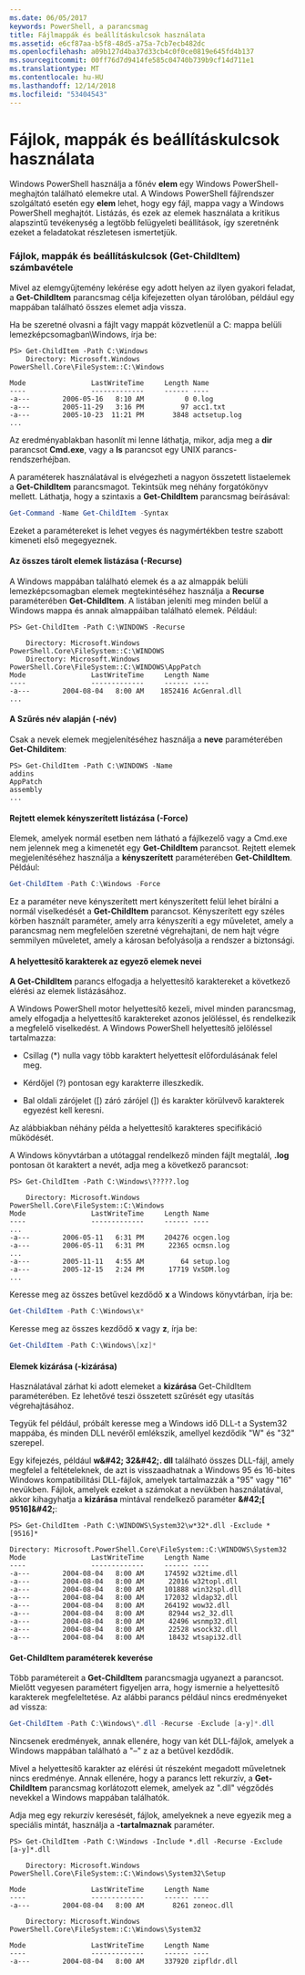 ```yaml
---
ms.date: 06/05/2017
keywords: PowerShell, a parancsmag
title: Fájlmappák és beállításkulcsok használata
ms.assetid: e6cf87aa-b5f8-48d5-a75a-7cb7ecb482dc
ms.openlocfilehash: a09b127d4ba37d33cb4c0f0ce0819e645fd4b137
ms.sourcegitcommit: 00ff76d7d9414fe585c04740b739b9cf14d711e1
ms.translationtype: MT
ms.contentlocale: hu-HU
ms.lasthandoff: 12/14/2018
ms.locfileid: "53404543"
---
```

# <a name="working-with-files-folders-and-registry-keys"></a>Fájlok, mappák és beállításkulcsok használata

Windows PowerShell használja a főnév **elem** egy Windows PowerShell-meghajtón található elemekre utal. A Windows PowerShell fájlrendszer szolgáltató esetén egy **elem** lehet, hogy egy fájl, mappa vagy a Windows PowerShell meghajtót. Listázás, és ezek az elemek használata a kritikus alapszintű tevékenység a legtöbb felügyeleti beállítások, így szeretnénk ezeket a feladatokat részletesen ismertetjük.

### <a name="enumerating-files-folders-and-registry-keys-get-childitem"></a>Fájlok, mappák és beállításkulcsok (Get-ChildItem) számbavétele

Mivel az elemgyűjtemény lekérése egy adott helyen az ilyen gyakori feladat, a **Get-ChildItem** parancsmag célja kifejezetten olyan tárolóban, például egy mappában található összes elemet adja vissza.

Ha be szeretné olvasni a fájlt vagy mappát közvetlenül a C: mappa belüli lemezképcsomagban\\Windows, írja be:

```
PS> Get-ChildItem -Path C:\Windows
    Directory: Microsoft.Windows PowerShell.Core\FileSystem::C:\Windows

Mode                LastWriteTime     Length Name
----                -------------     ------ ----
-a---        2006-05-16   8:10 AM          0 0.log
-a---        2005-11-29   3:16 PM         97 acc1.txt
-a---        2005-10-23  11:21 PM       3848 actsetup.log
...
```

Az eredményablakban hasonlít mi lenne láthatja, mikor, adja meg a **dir** parancsot **Cmd.exe**, vagy a **ls** parancsot egy UNIX parancs-rendszerhéjban.

A paraméterek használatával is elvégezheti a nagyon összetett listaelemek a **Get-ChildItem** parancsmagot. Tekintsük meg néhány forgatókönyv mellett. Láthatja, hogy a szintaxis a **Get-ChildItem** parancsmag beírásával:

```powershell
Get-Command -Name Get-ChildItem -Syntax
```

Ezeket a paramétereket is lehet vegyes és nagymértékben testre szabott kimeneti első megegyeznek.

#### <a name="listing-all-contained-items--recurse"></a>Az összes tárolt elemek listázása (-Recurse)

A Windows mappában található elemek és a az almappák belüli lemezképcsomagban elemek megtekintéséhez használja a **Recurse** paraméterében **Get-ChildItem**. A listában jeleníti meg minden belül a Windows mappa és annak almappáiban található elemek. Például:

```
PS> Get-ChildItem -Path C:\WINDOWS -Recurse

    Directory: Microsoft.Windows PowerShell.Core\FileSystem::C:\WINDOWS
    Directory: Microsoft.Windows PowerShell.Core\FileSystem::C:\WINDOWS\AppPatch
Mode                LastWriteTime     Length Name
----                -------------     ------ ----
-a---        2004-08-04   8:00 AM    1852416 AcGenral.dll
...
```

#### <a name="filtering-items-by-name--name"></a>A Szűrés név alapján (-név)

Csak a nevek elemek megjelenítéséhez használja a **neve** paraméterében **Get-Childitem**:

```
PS> Get-ChildItem -Path C:\WINDOWS -Name
addins
AppPatch
assembly
...
```

#### <a name="forcibly-listing-hidden-items--force"></a>Rejtett elemek kényszerített listázása (-Force)

Elemek, amelyek normál esetben nem látható a fájlkezelő vagy a Cmd.exe nem jelennek meg a kimenetét egy **Get-ChildItem** parancsot. Rejtett elemek megjelenítéséhez használja a **kényszerített** paraméterében **Get-ChildItem**. Például:

```powershell
Get-ChildItem -Path C:\Windows -Force
```

Ez a paraméter neve kényszerített mert kényszerített felül lehet bírálni a normál viselkedését a **Get-ChildItem** parancsot. Kényszerített egy széles körben használt paraméter, amely arra kényszeríti a egy műveletet, amely a parancsmag nem megfelelően szeretné végrehajtani, de nem hajt végre semmilyen műveletet, amely a károsan befolyásolja a rendszer a biztonsági.

#### <a name="matching-item-names-with-wildcards"></a>A helyettesítő karakterek az egyező elemek nevei

**A Get-ChildItem** parancs elfogadja a helyettesítő karaktereket a következő elérési az elemek listázásához.

A Windows PowerShell motor helyettesítő kezeli, mivel minden parancsmag, amely elfogadja a helyettesítő karaktereket azonos jelöléssel, és rendelkezik a megfelelő viselkedést. A Windows PowerShell helyettesítő jelöléssel tartalmazza:

- Csillag (\*) nulla vagy több karaktert helyettesít előfordulásának felel meg.

- Kérdőjel (?) pontosan egy karakterre illeszkedik.

- Bal oldali zárójelet (\[) záró zárójel (]) és karakter körülvevő karakterek egyezést kell keresni.

Az alábbiakban néhány példa a helyettesítő karakteres specifikáció működését.

A Windows könyvtárban a utótaggal rendelkező minden fájlt megtalál, **.log** pontosan öt karaktert a nevét, adja meg a következő parancsot:

```
PS> Get-ChildItem -Path C:\Windows\?????.log

    Directory: Microsoft.Windows PowerShell.Core\FileSystem::C:\Windows
Mode                LastWriteTime     Length Name
----                -------------     ------ ----
...
-a---        2006-05-11   6:31 PM     204276 ocgen.log
-a---        2006-05-11   6:31 PM      22365 ocmsn.log
...
-a---        2005-11-11   4:55 AM         64 setup.log
-a---        2005-12-15   2:24 PM      17719 VxSDM.log
...
```

Keresse meg az összes betűvel kezdődő **x** a Windows könyvtárban, írja be:

```powershell
Get-ChildItem -Path C:\Windows\x*
```

Keresse meg az összes kezdődő **x** vagy **z**, írja be:

```powershell
Get-ChildItem -Path C:\Windows\[xz]*
```

#### <a name="excluding-items--exclude"></a>Elemek kizárása (-kizárása)

Használatával zárhat ki adott elemeket a **kizárása** Get-ChildItem paraméterében. Ez lehetővé teszi összetett szűrését egy utasítás végrehajtásához.

Tegyük fel például, próbált keresse meg a Windows idő DLL-t a System32 mappába, és minden DLL nevéről emlékszik, amellyel kezdődik "W" és "32" szerepel.

Egy kifejezés, például **w\&#42; 32\&#42;. dll** található összes DLL-fájl, amely megfelel a feltételeknek, de azt is visszaadhatnak a Windows 95 és 16-bites Windows kompatibilitási DLL-fájlok, amelyek tartalmazzák a "95" vagy "16" nevükben. Fájlok, amelyek ezeket a számokat a nevükben használatával, akkor kihagyhatja a **kizárása** mintával rendelkező paraméter  **\&#42;\[ 9516]\&#42;**:

```
PS> Get-ChildItem -Path C:\WINDOWS\System32\w*32*.dll -Exclude *[9516]*

Directory: Microsoft.PowerShell.Core\FileSystem::C:\WINDOWS\System32
Mode                LastWriteTime     Length Name
----                -------------     ------ ----
-a---        2004-08-04   8:00 AM     174592 w32time.dll
-a---        2004-08-04   8:00 AM      22016 w32topl.dll
-a---        2004-08-04   8:00 AM     101888 win32spl.dll
-a---        2004-08-04   8:00 AM     172032 wldap32.dll
-a---        2004-08-04   8:00 AM     264192 wow32.dll
-a---        2004-08-04   8:00 AM      82944 ws2_32.dll
-a---        2004-08-04   8:00 AM      42496 wsnmp32.dll
-a---        2004-08-04   8:00 AM      22528 wsock32.dll
-a---        2004-08-04   8:00 AM      18432 wtsapi32.dll
```

#### <a name="mixing-get-childitem-parameters"></a>Get-ChildItem paraméterek keverése

Több paramétereit a **Get-ChildItem** parancsmagja ugyanezt a parancsot. Mielőtt vegyesen paramétert figyeljen arra, hogy ismernie a helyettesítő karakterek megfeleltetése. Az alábbi parancs például nincs eredményeket ad vissza:

```powershell
Get-ChildItem -Path C:\Windows\*.dll -Recurse -Exclude [a-y]*.dll
```

Nincsenek eredmények, annak ellenére, hogy van két DLL-fájlok, amelyek a Windows mappában található a "–" z az a betűvel kezdődik.

Mivel a helyettesítő karakter az elérési út részeként megadott műveletnek nincs eredménye. Annak ellenére, hogy a parancs lett rekurzív, a **Get-ChildItem** parancsmag korlátozott elemek, amelyek az ".dll" végződés nevekkel a Windows mappában találhatók.

Adja meg egy rekurzív keresését, fájlok, amelyeknek a neve egyezik meg a speciális mintát, használja a **-tartalmaznak** paraméter.

```
PS> Get-ChildItem -Path C:\Windows -Include *.dll -Recurse -Exclude [a-y]*.dll

    Directory: Microsoft.Windows PowerShell.Core\FileSystem::C:\Windows\System32\Setup

Mode                LastWriteTime     Length Name
----                -------------     ------ ----
-a---        2004-08-04   8:00 AM       8261 zoneoc.dll

    Directory: Microsoft.Windows PowerShell.Core\FileSystem::C:\Windows\System32

Mode                LastWriteTime     Length Name
----                -------------     ------ ----
-a---        2004-08-04   8:00 AM     337920 zipfldr.dll
```